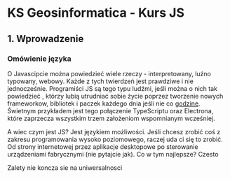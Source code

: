 # KS Geosinformatica - Kurs JS

## 1.  Wprowadzenie

### Omówienie języka

O Javascipcie można powiedzieć wiele rzeczy - interpretowany, luźno typowany, webowy. Każde z tych twierdzeń jest prawdziwe i nie jednocześnie. Programiści JS są tego typu ludźmi, jeśli można o nich tak powiedzieć , którzy lubią utrudniać sobie życie poprzez tworzenie nowych frameworkow, bibliotek i paczek każdego dnia jeśli nie co [godzine](https://dayssincelastjavascriptframework.com/).  Świetnym przykładem jest tego połączenie TypeScriptu oraz Electrona, które zaprzecza wszystkim trzem założeniom wspomnianym wcześniej.

A wiec czym jest JS? Jest językiem możliwości. Jeśli chcesz zrobić coś z zakresu programowania wysoko poziomowego, raczej uda ci się to zrobić. Od strony internetowej przez aplikacje desktopowe po sterowanie urządzeniami fabrycznymi (nie pytajcie jak). Co w tym najlepsze? Czesto 

Zalety nie koncza sie na uniwersalnosci 
<!--stackedit_data:
eyJoaXN0b3J5IjpbMjAwMjA2MzQ3OSwtODQ4NjU3NTAyLDE0NT
IwOTA4M119
-->